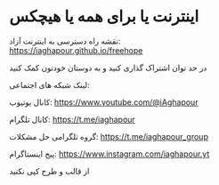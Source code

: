 # اینترنت یا برای همه یا هیچکس

نقشه راه دسترسی به اینترنت آزاد:  
https://iaghapour.github.io/freehope


در حد توان اشتراک گذاری کنید و به دوستان خودتون کمک کنید

لینک شبکه های اجتماعی:

کانال یوتیوب:
https://www.youtube.com/@iAghapour

کانال تلگرام:
https://t.me/iaghapour

گروه تلگرامی حل مشکلات:
https://t.me/iaghapour_group

پیج اینستاگرام:
https://www.instagram.com/iaghapour.yt

از قالب و طرح کپی نکنید
